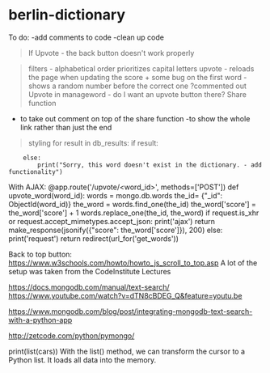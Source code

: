 # berlin-dictionary




To do:
-add comments to code
-clean up code

>If Upvote - the back button doesn't work properly

>filters - alphabetical order prioritizes capital letters
>upvote - reloads the page when updating the score + some bug on the first word - shows a random number before the correct one
    ?commented out Upvote in manageword - do I want an upvote button there?
>Share function 
- to take out comment on top of the share function
-to show the whole link rather than just the end
>


>styling
for result in db_results:
        if result:
               
        else:
            print("Sorry, this word doesn't exist in the dictionary. - add functionality")


With AJAX:
@app.route('/upvote/<word_id>', methods=['POST'])
def upvote_word(word_id):
    words = mongo.db.words
    the_id= {"_id": ObjectId(word_id)}
    the_word = words.find_one(the_id)
    the_word['score'] = the_word['score'] + 1
    words.replace_one(the_id, the_word)
    if request.is_xhr or request.accept_mimetypes.accept_json:
        print('ajax')
        return make_response(jsonify({"score": the_word['score']}), 200)
    else:
        print('request')
        return redirect(url_for('get_words'))

Back to top button:
https://www.w3schools.com/howto/howto_js_scroll_to_top.asp
A lot of the setup was taken from the CodeInstitute Lectures

https://docs.mongodb.com/manual/text-search/
https://www.youtube.com/watch?v=dTN8cBDEG_Q&feature=youtu.be


https://www.mongodb.com/blog/post/integrating-mongodb-text-search-with-a-python-app

http://zetcode.com/python/pymongo/


print(list(cars))
With the list() method, we can transform the cursor to a Python list. It loads all data into the memory.


 
